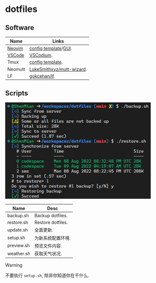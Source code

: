 # dotfiles

## Software
  
| Name     | Links                                                                                                |
| -------- | ---------------------------------------------------------------------------------------------------- |
| [Neovim] | [config template](https://github.com/AstroNvim/AstroNvim)/[GUI](https://github.com/neovide/neovide). |
| [VSCode] | [VSCodium].                                                                                          |
| Tmux     | [config template](https://github.com/gpakosz/.tmux).                                                 |
| Neomutt  | [LukeSmithxyz/mutt-wizard](https://github.com/LukeSmithxyz/mutt-wizard).                             |
| LF       | [gokcehan/lf](https://github.com/gokcehan/lf/tree/master/etc).                                       |

[neovim]: https://neovim.io/
[vscode]: https://code.visualstudio.com/
[vscodium]: https://github.com/VSCodium/vscodium

## Scripts

![Screenshot](docs/screenshot.png)  

| Name       | Desc              |
| ---------- | ----------------- |
| backup.sh  | Backup dotfiles.  |
| restore.sh | Restore dotfiles. |
| update.sh  | 全面更新.         |
| setup.sh   | 为新系统配置环境. |
| preview.sh | 预览文件内容.     |
| weather.sh | 获取天气状况.     |

> [!WARNING]
> 不要执行 `setup.sh`, 除非你知道你在干什么.  
